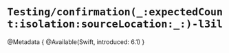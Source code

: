 # ``Testing/confirmation(_:expectedCount:isolation:sourceLocation:_:)-l3il``

@Metadata {
  @Available(Swift, introduced: 6.1)
}
